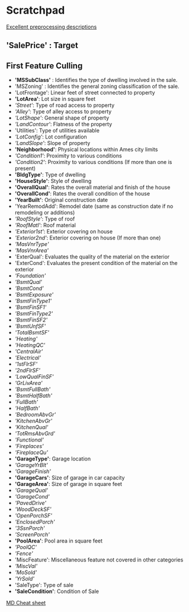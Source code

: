 # Scratchpad
[Excellent preprocessing descriptions](https://www.datacamp.com/community/tutorials/categorical-data)

## **'SalePrice' : Target**

## First Feature Culling
* **'MSSubClass'** : Identifies the type of dwelling involved in the sale.
* 'MSZoning' : Identifies the general zoning classification of the sale.
* 'LotFrontage': Linear feet of street connected to property
* **'LotArea'**: Lot size in square feet
* *'Street'*: Type of road access to property
* *'Alley'*: Type of alley access to property
* *'LotShape'*: General shape of property
* *'LandContour'*: Flatness of the property
* 'Utilities': Type of utilities available
* *'LotConfig'*: Lot configuration
* *'LandSlope'*: Slope of property
* **'Neighborhood'**: Physical locations within Ames city limits
* *'Condition1'*: Proximity to various conditions
* *'Condition2'*: Proximity to various conditions (If more than one is present)
* **'BldgType'**: Type of dwelling
* **'HouseStyle'**: Style of dwelling
* **'OverallQual'**: Rates the overall material and finish of the house
* **'OverallCond'**: Rates the overall condition of the house
* **'YearBuilt'**: Original construction date
* 'YearRemodAdd': Remodel date (same as construction date if no remodeling or additions)
* *'RoofStyle'*: Type of roof
* *'RoofMatl'*: Roof material
* *'Exterior1st'*: Exterior covering on house
* *'Exterior2nd'*: Exterior covering on house (If more than one)
* *'MasVnrType'*
* *'MasVnrArea'*
* 'ExterQual': Evaluates the quality of the material on the exterior
* 'ExterCond': Evaluates the present condition of the material on the exterior
* *'Foundation'*
* *'BsmtQual'*
* *'BsmtCond'*
* *'BsmtExposure'*
* *'BsmtFinType1'*
* *'BsmtFinSF1'*
* *'BsmtFinType2'*
* *'BsmtFinSF2'*
* *'BsmtUnfSF'*
* *'TotalBsmtSF'*
* *'Heating'*
* *'HeatingQC'*
* *'CentralAir'*
* *'Electrical'*
* *'1stFlrSF'*
* *'2ndFlrSF'*
* *'LowQualFinSF'*
* *'GrLivArea'*
* *'BsmtFullBath'*
* *'BsmtHalfBath'*
* *'FullBath'*
* *'HalfBath'*
* *'BedroomAbvGr'*
* *'KitchenAbvGr'*
* *'KitchenQual'*
* *'TotRmsAbvGrd'*
* *'Functional'*
* *'Fireplaces'*
* *'FireplaceQu'*
* **'GarageType'**: Garage location
* *'GarageYrBlt'*
* *'GarageFinish'*
* **'GarageCars'**: Size of garage in car capacity
* **'GarageArea'**: Size of garage in square feet
* *'GarageQual'*
* *'GarageCond'*
* *'PavedDrive'*
* *'WoodDeckSF'*
* *'OpenPorchSF'*
* *'EnclosedPorch'*
* *'3SsnPorch'*
* *'ScreenPorch'*
* **'PoolArea'**: Pool area in square feet
* *'PoolQC'*
* *'Fence'*
* 'MiscFeature': Miscellaneous feature not covered in other categories
* *'MiscVal'*
* *'MoSold'*
* *'YrSold'*
* 'SaleType': Type of sale
* **'SaleCondition'**: Condition of Sale

[MD Cheat sheet](https://github.com/adam-p/markdown-here/wiki/Markdown-Cheatsheet)
